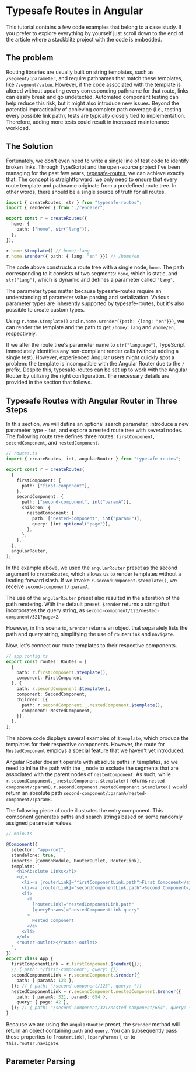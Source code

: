 # Typesafe Routes in Angular

This tutorial contains a few code examples that belong to a case study. If you prefer to explore everything by yourself just scroll down to the end of the article where a stackblitz project with the code is embedded.

## The problem

Routing libraries are usually built on string templates, such as `/segment/:parameter`, and require pathnames that match these templates, like `/segment/value`. However, if the code associated with the template is altered without updating every corresponding pathname for that route, links can easily break and go undetected. Automated component testing can help reduce this risk, but it might also introduce new issues. Beyond the potential impracticality of achieving complete path coverage (i.e., testing every possible link path), tests are typically closely tied to implementation. Therefore, adding more tests could result in increased maintenance workload.

## The Solution

Fortunately, we don't even need to write a single line of test code to identify broken links. Through TypeScript and the open-source project I've been managing for the past few years, [typesafe-routes](https://github.com/kruschid/typesafe-routes), we can achieve exactly that. The concept is straightforward: we only need to ensure that every route template and pathname originate from a predefined route tree. In other words, there should be a single source of truth for all routes.

``` ts
import { createRoutes, str } from "typesafe-routes";
import { renderer } from "./renderer";

export const r = createRoutes({
  home: {
    path: ["home", str("lang")],
  },
});

r.home.$template() // home/:lang
r.home.$render({ path: { lang: "en" }}) // /home/en
```

The code above constructs a route tree with a single node, `home`. The path corresponding to it consists of two segments: `home`, which is static, and `str("lang")`, which is dynamic and defines a parameter called `"lang"`.

The parameter types matter because typesafe-routes require an understanding of parameter value parsing and serialization. Various parameter types are inherently supported by typesafe-routes, but it's also possible to create custom types.

Using `r.home.$template()` and `r.home.$render({path: {lang: "en"}})`, we can render the template and the path to get `/home/:lang` and `/home/en`, respectively.

If we alter the route tree's parameter name to `str("language")`, TypeScript immediately identifies any non-compliant render calls (without adding a single test). However, experienced Angular users might quickly spot a problem: the template is incompatible with the Angular Router due to the `/` prefix. Despite this, typesafe-routes can be set up to work with the Angular Router by utilizing the right configuration. The necessary details are provided in the section that follows.

## Typesafe Routes with Angular Router in Three Steps

In this section, we will define an optional search parameter, introduce a new parameter type - `int`, and explore a nested route tree with several nodes. The following route tree defines three routes: `firstComponent`, `secondComponent`, and `nestedComponent`.

``` ts
// routes.ts
import { createRoutes, int, angularRouter } from "typesafe-routes";

export const r = createRoutes(
  {
    firstComponent: {
      path: ["first-component"],
    },
    secondComponent: {
      path: ["second-component", int("paramA")],
      children: {
        nestedComponent: {
          path: ["nested-component", int("paramB")],
          query: [int.optional("page")],
        },
      },
    },
  },
  angularRouter,
);
```

In the example above, we used the `angularRouter` preset as the second argument to `createRoutes`, which allows us to render templates without a leading forward slash. If we invoke `r.secondComponent.$template()`, we receive `second-component/:paramA`.

The use of the `angularRouter` preset also resulted in the alteration of the path rendering. With the default preset, `$render` returns a string that incorporates the query string, as `second-component/123/nested-component/321?page=2`.

However, in this scenario, `$render` returns an object that separately lists the path and query string, simplifying the use of `routerLink` and `navigate`.

Now, let's connect our route templates to their respective components.

``` ts
// app.config.ts
export const routes: Routes = [
  {
    path: r.firstComponent.$template(),
    component: FirstComponent
  }, {
    path: r.secondComponent.$template(),
    component: SecondComponent,
    children: [{
      path: r.secondComponent._.nestedComponent.$template(),
      component: NestedComponent,
    }],
  },
];
```

The above code displays several examples of `$template`, which produce the templates for their respective components. However, the route for `NestedComponent` employs a special feature that we haven't yet introduced. 

Angular Router doesn't operate with absolute paths in templates, so we need to inline the path with the `_` node to exclude the segments that are associated with the parent nodes of `nestedComponent`. As such, while `r.secondComponent._.nestedComponent.$template()` returns `nested-component/:paramB`, `r.secondComponent.nestedComponent.$template()` would return an absolute path `second-component/:paramA/nested-component/:paramB`.

The following piece of code illustrates the entry component. This component generates paths and search strings based on some randomly assigned parameter values.

``` ts
// main.ts

@Component({
  selector: "app-root",
  standalone: true,
  imports: [CommonModule, RouterOutlet, RouterLink],
  template: `
    <h1>Absolute Links</h1>
    <ul>
      <li><a [routerLink]="firstComponentLink.path">First Component</a></li>
      <li><a [routerLink]="secondComponentLink.path">Second Component</a></li>
      <li>
        <a
          [routerLink]="nestedComponentLink.path"
          [queryParams]="nestedComponentLink.query"
        >
          Nested Component
        </a>
      </li>
    </ul>
    <router-outlet></router-outlet>
  `,
})
export class App {
  firstComponentLink = r.firstComponent.$render({});
  // { path: "/first-component", query: {}}
  secondComponentLink = r.secondComponent.$render({
    path: { paramA: 123 },
  }); // { path: "/second-component/123", query: {}}
  nestedComponentLink = r.secondComponent.nestedComponent.$render({
    path: { paramA: 321, paramB: 654 },
    query: { page: 42 },
  }); // { path: "/second-component/321/nested-component/654", query: { page: "42" }}
}
```

Because we are using the `angularRouter` preset, the `$render` method will return an object containing `path` and `query`. You can subsequently pass these properties to `[routerLink]`, `[queryParams]`, or to `this.router.navigate`.

## Parameter Parsing

